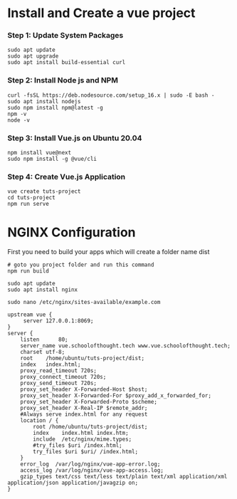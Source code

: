# Install and Create a vue project 
### Step 1: Update System Packages
```
sudo apt update
sudo apt upgrade
sudo apt install build-essential curl
```

### Step 2: Install Node js and NPM
```
curl -fsSL https://deb.nodesource.com/setup_16.x | sudo -E bash -
sudo apt install nodejs
sudo npm install npm@latest -g
npm -v
node -v
```
### Step 3: Install Vue.js on Ubuntu 20.04
```
npm install vue@next
sudo npm install -g @vue/cli
```

### Step 4: Create Vue.js Application
```
vue create tuts-project
cd tuts-project
npm run serve
```

# NGINX Configuration
   First you need to build your apps which will create a folder name dist
```
# goto you project folder and run this command
npm run build
```

```
sudo apt update
sudo apt install nginx
```
```
sudo nano /etc/nginx/sites-available/example.com
```
```
upstream vue {
     server 127.0.0.1:8069;
}
server {
    listen      80;
    server_name vue.schoolofthought.tech www.vue.schoolofthought.tech;
    charset utf-8;
    root    /home/ubuntu/tuts-project/dist;
    index   index.html;
    proxy_read_timeout 720s;
    proxy_connect_timeout 720s;
    proxy_send_timeout 720s;
    proxy_set_header X-Forwarded-Host $host;
    proxy_set_header X-Forwarded-For $proxy_add_x_forwarded_for;
    proxy_set_header X-Forwarded-Proto $scheme;
    proxy_set_header X-Real-IP $remote_addr;
    #Always serve index.html for any request
    location / {
        root /home/ubuntu/tuts-project/dist;
        index    index.html index.htm;
        include  /etc/nginx/mime.types;
        #try_files $uri /index.html;
        try_files $uri $uri/ /index.html;
    }
    error_log  /var/log/nginx/vue-app-error.log;
    access_log /var/log/nginx/vue-app-access.log;
    gzip_types text/css text/less text/plain text/xml application/xml application/json application/javagzip on;
}


```

